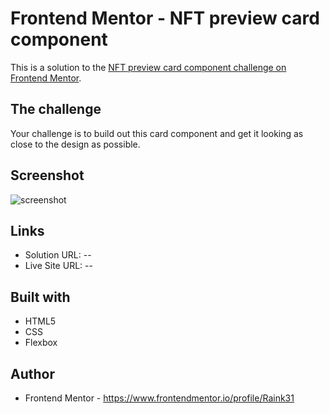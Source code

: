 # Frontend Mentor - NFT preview card component

This is a solution to the [NFT preview card component challenge on Frontend Mentor](https://www.frontendmentor.io/challenges/nft-preview-card-component-SbdUL_w0U).


## The challenge

Your challenge is to build out this card component and get it looking as close to the design as possible.


## Screenshot

![screenshot](./assets/images/mobile.png)


## Links

- Solution URL: --
- Live Site URL: --

## Built with

- HTML5
- CSS
- Flexbox


## Author

- Frontend Mentor - https://www.frontendmentor.io/profile/Raink31
